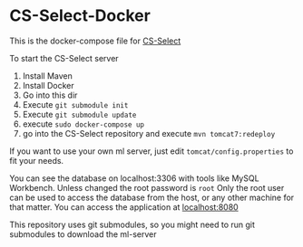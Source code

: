 # CS-Select-Docker
This is the docker-compose file for [CS-Select](https://www.github.com/bendixsonnenberg/CS-Select)

To start the CS-Select server
1. Install Maven
1. Install Docker
1. Go into this dir
2. Execute ``git submodule init``
3. Execute ``git submodule update``
4. execute ``sudo docker-compose up``
5. go into the CS-Select repository and execute ``mvn tomcat7:redeploy``

If you want to use your own ml server, just edit `tomcat/config.properties` to fit your needs.

You can see the database on localhost:3306 with tools like MySQL Workbench. Unless changed the root password is ``root``
Only the root user can be used to access the database from the host, or any other machine for that matter.
You can access the application at [localhost:8080](http://localhost:8080)

This repository uses git submodules, so you might need to run git submodules to download the ml-server
